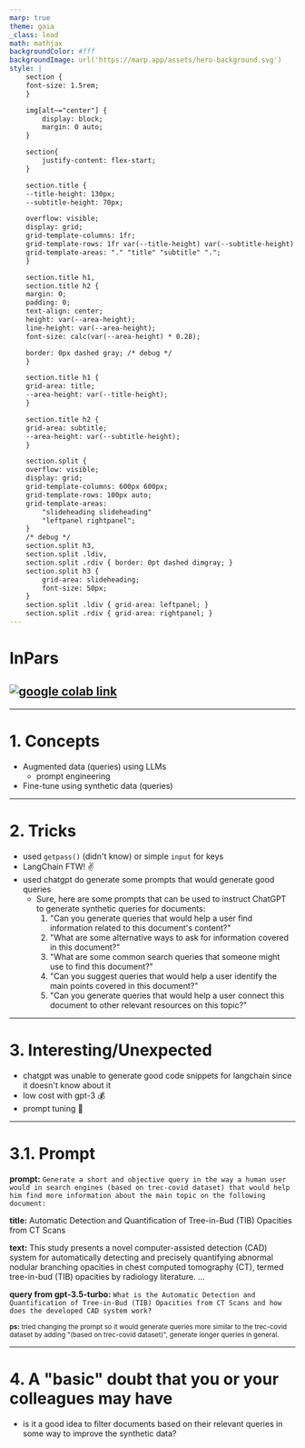 ```yaml
---
marp: true
theme: gaia
_class: lead
math: mathjax
backgroundColor: #fff
backgroundImage: url('https://marp.app/assets/hero-background.svg')
style: |
    section {
    font-size: 1.5rem;
    }

    img[alt~="center"] {
        display: block;
        margin: 0 auto;
    }

    section{
        justify-content: flex-start;
    }

    section.title {
    --title-height: 130px;
    --subtitle-height: 70px;

    overflow: visible;
    display: grid;
    grid-template-columns: 1fr;
    grid-template-rows: 1fr var(--title-height) var(--subtitle-height) 1fr;
    grid-template-areas: "." "title" "subtitle" ".";
    }

    section.title h1,
    section.title h2 {
    margin: 0;
    padding: 0;
    text-align: center;
    height: var(--area-height);
    line-height: var(--area-height);
    font-size: calc(var(--area-height) * 0.28);

    border: 0px dashed gray; /* debug */
    }

    section.title h1 {
    grid-area: title;
    --area-height: var(--title-height);
    }

    section.title h2 {
    grid-area: subtitle;
    --area-height: var(--subtitle-height);
    }

    section.split {
    overflow: visible;
    display: grid;
    grid-template-columns: 600px 600px;
    grid-template-rows: 100px auto;
    grid-template-areas: 
        "slideheading slideheading"
        "leftpanel rightpanel";
    }
    /* debug */
    section.split h3, 
    section.split .ldiv, 
    section.split .rdiv { border: 0pt dashed dimgray; }
    section.split h3 {
        grid-area: slideheading;
        font-size: 50px;
    }
    section.split .ldiv { grid-area: leftpanel; }
    section.split .rdiv { grid-area: rightpanel; }
---
```


<!-- _class: title -->

# InPars

## [![google colab link](https://colab.research.google.com/assets/colab-badge.svg)](https://colab.research.google.com/github/tcvieira/IA368-DD-012023/blob/main/assingments/08-InPars/notebook.ipynb)

---
<!-- paginate: true -->

# 1. Concepts

- Augmented data (queries) using LLMs
  - prompt engineering
- Fine-tune using synthetic data (queries)

---
# 2. Tricks

- used `getpass()` (didn't know) or simple `input` for keys
- LangChain FTW! ✌️
- used chatgpt do generate some prompts that would generate good queries
  - Sure, here are some prompts that can be used to instruct ChatGPT to generate synthetic queries for documents:
    1. "Can you generate queries that would help a user find information related to this document's content?"
    2. "What are some alternative ways to ask for information covered in this document?"
    3. "What are some common search queries that someone might use to find this document?"
    4. "Can you suggest queries that would help a user identify the main points covered in this document?"
    5. "Can you generate queries that would help a user connect this document to other relevant resources on this topic?"

---

# 3. Interesting/Unexpected

- chatgpt was unable to generate good code snippets for langchain since it doesn't know about it
- low cost with gpt-3 💰
- prompt tuning 🔧

---

# 3.1. Prompt

**prompt:** `Generate a short and objective query in the way a human user would in search engines (based on trec-covid dataset) that would help him find more information about the main topic on the following document:`

**title:** Automatic Detection and Quantification of Tree-in-Bud (TIB) Opacities from CT Scans

**text:** This study presents a novel computer-assisted detection (CAD) system for automatically detecting and precisely quantifying abnormal nodular branching opacities in chest computed tomography (CT), termed tree-in-bud (TIB) opacities by radiology literature. ...

**query from gpt-3.5-turbo:** `What is the Automatic Detection and Quantification of Tree-in-Bud (TIB) Opacities from CT Scans and how does the developed CAD system work?`

<small>**ps:** tried changing the prompt so it would generate queries more similar to the trec-covid dataset by adding "(based on trec-covid dataset)", generate longer queries in general.</small>

---

# 4. A "basic" doubt that you or your colleagues may have

- is it a good idea to filter documents based on their relevant queries in some way to improve the synthetic data?
